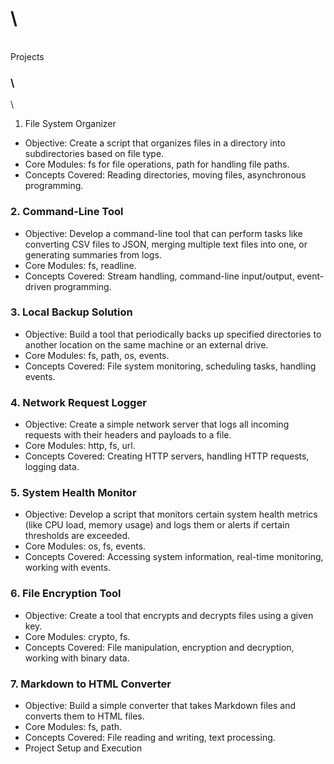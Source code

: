 

#  \
 \
Projects


###  \
 \
1. File System Organizer



* Objective: Create a script that organizes files in a directory into subdirectories based on file type.
* Core Modules: fs for file operations, path for handling file paths.
* Concepts Covered: Reading directories, moving files, asynchronous programming.


### 2. Command-Line Tool



* Objective: Develop a command-line tool that can perform tasks like converting CSV files to JSON, merging multiple text files into one, or generating summaries from logs.
* Core Modules: fs, readline.
* Concepts Covered: Stream handling, command-line input/output, event-driven programming.


### 3. Local Backup Solution



* Objective: Build a tool that periodically backs up specified directories to another location on the same machine or an external drive.
* Core Modules: fs, path, os, events.
* Concepts Covered: File system monitoring, scheduling tasks, handling events.


### 4. Network Request Logger



* Objective: Create a simple network server that logs all incoming requests with their headers and payloads to a file.
* Core Modules: http, fs, url.
* Concepts Covered: Creating HTTP servers, handling HTTP requests, logging data.


### 5. System Health Monitor



* Objective: Develop a script that monitors certain system health metrics (like CPU load, memory usage) and logs them or alerts if certain thresholds are exceeded.
* Core Modules: os, fs, events.
* Concepts Covered: Accessing system information, real-time monitoring, working with events.


### 6. File Encryption Tool



* Objective: Create a tool that encrypts and decrypts files using a given key.
* Core Modules: crypto, fs.
* Concepts Covered: File manipulation, encryption and decryption, working with binary data.


### 7. Markdown to HTML Converter



* Objective: Build a simple converter that takes Markdown files and converts them to HTML files.
* Core Modules: fs, path.
* Concepts Covered: File reading and writing, text processing.
* Project Setup and Execution
